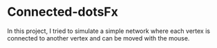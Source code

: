 # Connected-dotsFx
In this project, I tried to simulate a simple network where each vertex is connected to another vertex and can be moved with the mouse.
